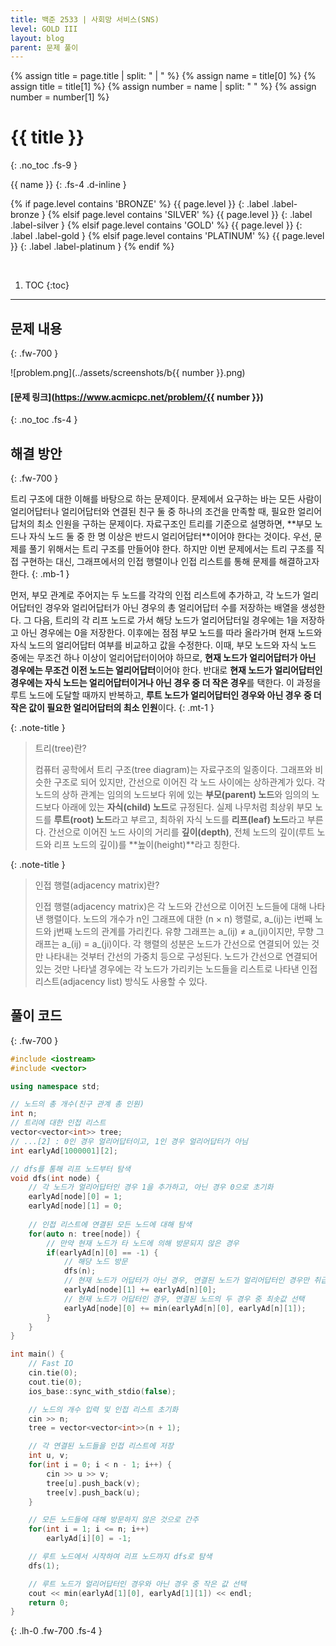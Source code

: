 ```yaml
---
title: 백준 2533 | 사회망 서비스(SNS)
level: GOLD III
layout: blog
parent: 문제 풀이
---
```

{% assign title = page.title | split: " | " %}
{% assign name = title[0] %}
{% assign title = title[1] %}
{% assign number = name | split: " " %}
{% assign number = number[1] %}

# **{{ title }}**
{: .no_toc .fs-9 }

{{ name }}
{: .fs-4 .d-inline }

{% if page.level contains 'BRONZE' %}
{{ page.level }}
{: .label .label-bronze }
{% elsif page.level contains 'SILVER' %}
{{ page.level }}
{: .label .label-silver }
{% elsif page.level contains 'GOLD' %}
{{ page.level }}
{: .label .label-gold }
{% elsif page.level contains 'PLATINUM' %}
{{ page.level }}
{: .label .label-platinum }
{% endif %}

<br/>

1. TOC
{:toc}

---

## 문제 내용
{: .fw-700 }

![problem.png](../assets/screenshots/b{{ number }}.png)

#### [문제 링크](https://www.acmicpc.net/problem/{{ number }})
{: .no_toc .fs-4 }

## 해결 방안
{: .fw-700 }

<div class="code-example" markdown="1">
트리 구조에 대한 이해를 바탕으로 하는 문제이다.
문제에서 요구하는 바는 모든 사람이 얼리어답터나 얼리어답터와 연결된 친구 둘 중 하나의 조건을 만족할 때,
필요한 얼리어답처의 최소 인원을 구하는 문제이다.
자료구조인 트리를 기준으로 설명하면, **부모 노드나 자식 노드 둘 중 한 명 이상은 반드시 얼리어답터**이어야 한다는 것이다.
우선, 문제를 풀기 위해서는 트리 구조를 만들어야 한다.
하지만 이번 문제에서는 트리 구조를 직접 구현하는 대신,
그래프에서의 인접 행렬이나 인접 리스트를 통해 문제를 해결하고자 한다.
{: .mb-1 }

먼저, 부모 관계로 주어지는 두 노드를 각각의 인접 리스트에 추가하고,
각 노드가 얼리어답터인 경우와 얼리어답터가 아닌 경우의 총 얼리어답터 수를 저장하는 배열을 생성한다.
그 다음, 트리의 각 리프 노드로 가서 해당 노드가 얼리어답터일 경우에는 1을 저장하고 아닌 경우에는 0을 저장한다.
이후에는 점점 부모 노드를 따라 올라가며 현재 노드와 자식 노드의 얼리어답터 여부를 비교하고 값을 수정한다.
이때, 부모 노드와 자식 노드 중에는 무조건 하나 이상이 얼리어답터이어야 하므로,
**현재 노드가 얼리어답터가 아닌 경우에는 무조건 이전 노드는 얼리어답터**이어야 한다.
반대로 **현재 노드가 얼리어답터인 경우에는 자식 노드는 얼리어답터이거나 아닌 경우 중 더 작은 경우**를 택한다.
이 과정을 루트 노드에 도달할 때까지 반복하고,
**루트 노드가 얼리어답터인 경우와 아닌 경우 중 더 작은 값이 필요한 얼리어답터의 최소 인원**이다.
{: .mt-1 }

{: .note-title }
> 트리(tree)란?
>
> 컴퓨터 공학에서 트리 구조(tree diagram)는 자료구조의 일종이다.
> 그래프와 비슷한 구조로 되어 있지만, 간선으로 이어진 각 노드 사이에는 상하관계가 있다.
> 각 노드의 상하 관계는 임의의 노드보다 위에 있는 **부모(parent) 노드**와 임의의 노드보다 아래에 있는 **자식(child) 노드**로 규정된다.
> 실제 나무처럼 최상위 부모 노드를 **루트(root) 노드**라고 부르고, 최하위 자식 노드를 **리프(leaf) 노드**라고 부른다.
> 간선으로 이어진 노드 사이의 거리를 **깊이(depth)**, 전체 노드의 깊이(루트 노드와 리프 노드의 깊이)를 **높이(height)**라고 칭한다.

{: .note-title }
> 인접 행렬(adjacency matrix)란?
>
> 인접 행렬(adjacency matrix)은 각 노드와 간선으로 이어진 노드들에 대해 나타낸 행렬이다.
> 노드의 개수가 n인 그래프에 대한 (n × n) 행렬로, a_(ij)는 i번째 노드와 j번째 노드의 관계를 가리킨다.
> 유향 그래프는 a_(ij) ≠ a_(ji)이지만, 무향 그래프는 a_(ij) = a_(ji)이다.
> 각 행렬의 성분은 노드가 간선으로 연결되어 있는 것만 나타내는 것부터 간선의 가중치 등으로 구성된다.
> 노드가 간선으로 연결되어 있는 것만 나타낼 경우에는 각 노드가 가리키는 노드들을 리스트로 나타낸 인접 리스트(adjacency list) 방식도 사용할 수 있다.
</div>

## 풀이 코드
{: .fw-700 }

```cpp
#include <iostream>
#include <vector>

using namespace std;

// 노드의 총 개수(친구 관계 총 인원)
int n;
// 트리에 대한 인접 리스트
vector<vector<int>> tree;
// ...[2] : 0인 경우 얼리어답터이고, 1인 경우 얼리어답터가 아님
int earlyAd[1000001][2];

// dfs를 통해 리프 노드부터 탐색
void dfs(int node) {
    // 각 노드가 얼리어답터인 경우 1을 추가하고, 아닌 경우 0으로 초기화
    earlyAd[node][0] = 1;
    earlyAd[node][1] = 0;
    
    // 인접 리스트에 연결된 모든 노드에 대해 탐색
    for(auto n: tree[node]) {
        // 만약 현재 노드가 타 노드에 의해 방문되지 않은 경우
        if(earlyAd[n][0] == -1) {
            // 해당 노드 방문
            dfs(n);
            // 현재 노드가 어답터가 아닌 경우, 연결된 노드가 얼리어답터인 경우만 취급
            earlyAd[node][1] += earlyAd[n][0];
            // 현재 노드가 어답터인 경우, 연결된 노드의 두 경우 중 최솟값 선택
            earlyAd[node][0] += min(earlyAd[n][0], earlyAd[n][1]);
        }
    }
}

int main() {
    // Fast IO
    cin.tie(0);
    cout.tie(0);
    ios_base::sync_with_stdio(false);

    // 노드의 개수 입력 및 인접 리스트 초기화
    cin >> n;
    tree = vector<vector<int>>(n + 1);

    // 각 연결된 노드들을 인접 리스트에 저장
    int u, v;
    for(int i = 0; i < n - 1; i++) {
        cin >> u >> v;
        tree[u].push_back(v);
        tree[v].push_back(u);
    }

    // 모든 노드들에 대해 방문하지 않은 것으로 간주
    for(int i = 1; i <= n; i++)
        earlyAd[i][0] = -1;

    // 루트 노드에서 시작하여 리프 노드까지 dfs로 탐색
    dfs(1);

    // 루트 노드가 얼리어답터인 경우와 아닌 경우 중 작은 값 선택
    cout << min(earlyAd[1][0], earlyAd[1][1]) << endl;
    return 0;
}
```
{: .lh-0 .fw-700 .fs-4 }